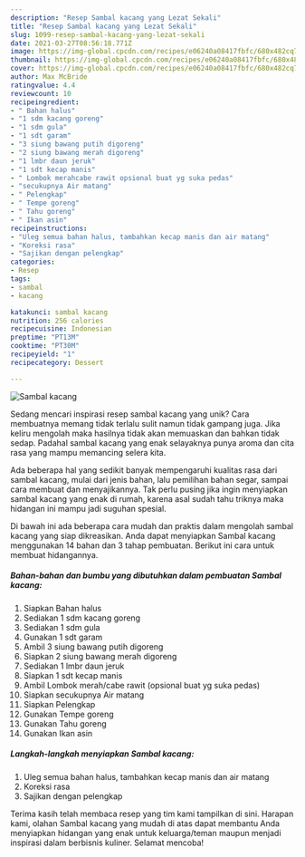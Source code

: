 ```yaml
---
description: "Resep Sambal kacang yang Lezat Sekali"
title: "Resep Sambal kacang yang Lezat Sekali"
slug: 1099-resep-sambal-kacang-yang-lezat-sekali
date: 2021-03-27T08:56:18.771Z
image: https://img-global.cpcdn.com/recipes/e06240a08417fbfc/680x482cq70/sambal-kacang-foto-resep-utama.jpg
thumbnail: https://img-global.cpcdn.com/recipes/e06240a08417fbfc/680x482cq70/sambal-kacang-foto-resep-utama.jpg
cover: https://img-global.cpcdn.com/recipes/e06240a08417fbfc/680x482cq70/sambal-kacang-foto-resep-utama.jpg
author: Max McBride
ratingvalue: 4.4
reviewcount: 10
recipeingredient:
- " Bahan halus"
- "1 sdm kacang goreng"
- "1 sdm gula"
- "1 sdt garam"
- "3 siung bawang putih digoreng"
- "2 siung bawang merah digoreng"
- "1 lmbr daun jeruk"
- "1 sdt kecap manis"
- " Lombok merahcabe rawit opsional buat yg suka pedas"
- "secukupnya Air matang"
- " Pelengkap"
- " Tempe goreng"
- " Tahu goreng"
- " Ikan asin"
recipeinstructions:
- "Uleg semua bahan halus, tambahkan kecap manis dan air matang"
- "Koreksi rasa"
- "Sajikan dengan pelengkap"
categories:
- Resep
tags:
- sambal
- kacang

katakunci: sambal kacang 
nutrition: 256 calories
recipecuisine: Indonesian
preptime: "PT13M"
cooktime: "PT30M"
recipeyield: "1"
recipecategory: Dessert

---
```



![Sambal kacang](https://img-global.cpcdn.com/recipes/e06240a08417fbfc/680x482cq70/sambal-kacang-foto-resep-utama.jpg)

Sedang mencari inspirasi resep sambal kacang yang unik? Cara membuatnya memang tidak terlalu sulit namun tidak gampang juga. Jika keliru mengolah maka hasilnya tidak akan memuaskan dan bahkan tidak sedap. Padahal sambal kacang yang enak selayaknya punya aroma dan cita rasa yang mampu memancing selera kita.

Ada beberapa hal yang sedikit banyak mempengaruhi kualitas rasa dari sambal kacang, mulai dari jenis bahan, lalu pemilihan bahan segar, sampai cara membuat dan menyajikannya. Tak perlu pusing jika ingin menyiapkan sambal kacang yang enak di rumah, karena asal sudah tahu triknya maka hidangan ini mampu jadi suguhan spesial.




Di bawah ini ada beberapa cara mudah dan praktis dalam mengolah sambal kacang yang siap dikreasikan. Anda dapat menyiapkan Sambal kacang menggunakan 14 bahan dan 3 tahap pembuatan. Berikut ini cara untuk membuat hidangannya.

<!--inarticleads1-->

##### Bahan-bahan dan bumbu yang dibutuhkan dalam pembuatan Sambal kacang:

1. Siapkan  Bahan halus
1. Sediakan 1 sdm kacang goreng
1. Sediakan 1 sdm gula
1. Gunakan 1 sdt garam
1. Ambil 3 siung bawang putih digoreng
1. Siapkan 2 siung bawang merah digoreng
1. Sediakan 1 lmbr daun jeruk
1. Siapkan 1 sdt kecap manis
1. Ambil  Lombok merah/cabe rawit (opsional buat yg suka pedas)
1. Siapkan secukupnya Air matang
1. Siapkan  Pelengkap
1. Gunakan  Tempe goreng
1. Gunakan  Tahu goreng
1. Gunakan  Ikan asin




<!--inarticleads2-->

##### Langkah-langkah menyiapkan Sambal kacang:

1. Uleg semua bahan halus, tambahkan kecap manis dan air matang
1. Koreksi rasa
1. Sajikan dengan pelengkap




Terima kasih telah membaca resep yang tim kami tampilkan di sini. Harapan kami, olahan Sambal kacang yang mudah di atas dapat membantu Anda menyiapkan hidangan yang enak untuk keluarga/teman maupun menjadi inspirasi dalam berbisnis kuliner. Selamat mencoba!
